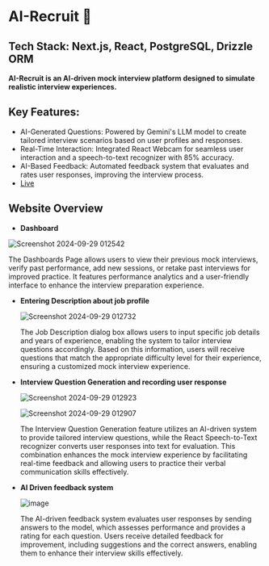 # AI-Recruit 🚀

## Tech Stack: Next.js, React, PostgreSQL, Drizzle ORM

**AI-Recruit is an AI-driven mock interview platform designed to simulate realistic interview experiences.**

## Key Features:
- AI-Generated Questions: Powered by Gemini's LLM model to create tailored interview scenarios based on user profiles and responses.
- Real-Time Interaction: Integrated React Webcam for seamless user interaction and a speech-to-text recognizer with 85% accuracy.
- AI-Based Feedback: Automated feedback system that evaluates and rates user responses, improving the interview process.
- [Live](https://ai-recruit-indol.vercel.app/)

## Website Overview
- **Dashboard**

![Screenshot 2024-09-29 012542](https://github.com/user-attachments/assets/23bbeed4-eabc-4e3a-8209-4e80b9bca412)

The Dashboards Page allows users to view their previous mock interviews, verify past performance, add new sessions, or retake past interviews for improved practice. 
It features performance analytics and a user-friendly interface to enhance the interview preparation experience.

- **Entering Description about job profile**

  ![Screenshot 2024-09-29 012732](https://github.com/user-attachments/assets/2d50f5e1-3b88-4d90-a0e3-e925f63ccdf4)

  The Job Description dialog box allows users to input specific job details and years of experience, enabling the system to tailor interview questions accordingly.
  Based on this information, users will receive questions that match the appropriate difficulty level for their experience, ensuring a customized mock interview experience.

- **Interview Question Generation and recording user response**

  ![Screenshot 2024-09-29 012923](https://github.com/user-attachments/assets/0a51e750-0a79-4e58-aa28-8ab7e0b59455)

  ![Screenshot 2024-09-29 012907](https://github.com/user-attachments/assets/574b8d99-425c-4534-9a55-d082b86ef3fb)

  The Interview Question Generation feature utilizes an AI-driven system to provide tailored interview questions,
  while the React Speech-to-Text recognizer converts user responses into text for evaluation.
  This combination enhances the mock interview experience by facilitating real-time feedback and allowing users to practice their verbal communication skills effectively.

- **AI Driven feedback system**

  ![image](https://github.com/user-attachments/assets/8e5233a8-0ab0-4050-b85e-43daf12668ba)

  The AI-driven feedback system evaluates user responses by sending answers to the model, which assesses performance and provides a rating for each question.
  Users receive detailed feedback for improvement, including suggestions and the correct answers, enabling them to enhance their interview skills effectively.


